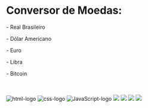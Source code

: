 <h1>Conversor de Moedas:</h1>
<p> - Real Brasileiro</p>
<p> - Dólar Americano</p>
<p> - Euro</p>
<p> - Libra</p>
<p> - Bitcoin</p>
<br>
<br>
<img src="https://img.shields.io/badge/HTML-239120?style=for-the-badge&logo=html5&logoColor=white" alt="html-logo" />
<img src="https://img.shields.io/badge/CSS-239120?&style=for-the-badge&logo=css3&logoColor=white"  alt="css-logo" />
<img src="https://img.shields.io/badge/JavaScript-239120?&style=for-the-badge&logo=JS&logoColor=white"  alt="JavaScript-logo" />

<img src="https://github.com/cleverson09207/Conversor-de-Moedas/blob/master/assets/%20captura%20de%20tela%20(2).png?raw=true"/>
<img src="https://github.com/cleverson09207/Conversor-de-Moedas/blob/master/assets/%20captura%20de%20tela%20(1).png?raw=true"/>
<img src="https://github.com/cleverson09207/Conversor-de-Moedas/blob/master/assets/%20captura%20de%20tela%20(3).png?raw=true"/>
<img src="https://github.com/cleverson09207/Conversor-de-Moedas/blob/master/assets/%20captura%20de%20tela%20(4).png?raw=true"/>
